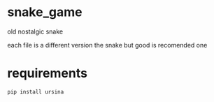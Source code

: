 # snake_game
old nostalgic snake

each file is a different version
the snake but good is recomended one
# requirements
```pip install ursina```
